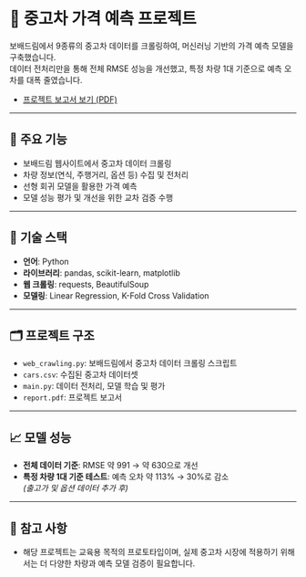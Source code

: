 # 🚗 중고차 가격 예측 프로젝트

보배드림에서 9종류의 중고차 데이터를 크롤링하여, 머신러닝 기반의 가격 예측 모델을 구축했습니다.  
데이터 전처리만을 통해 전체 RMSE 성능을 개선했고, 특정 차량 1대 기준으로 예측 오차를 대폭 줄였습니다.<br>
- [프로젝트 보고서 보기 (PDF)](./report.pdf)

---

## 📌 주요 기능

- 보배드림 웹사이트에서 중고차 데이터 크롤링
- 차량 정보(연식, 주행거리, 옵션 등) 수집 및 전처리
- 선형 회귀 모델을 활용한 가격 예측
- 모델 성능 평가 및 개선을 위한 교차 검증 수행

---

## 🧠 기술 스택

- **언어**: Python
- **라이브러리**: pandas, scikit-learn, matplotlib
- **웹 크롤링**: requests, BeautifulSoup
- **모델링**: Linear Regression, K-Fold Cross Validation

---

## 🗂 프로젝트 구조

- `web_crawling.py`: 보배드림에서 중고차 데이터 크롤링 스크립트
- `cars.csv`: 수집된 중고차 데이터셋
- `main.py`: 데이터 전처리, 모델 학습 및 평가
- `report.pdf`: 프로젝트 보고서

---

## 📈 모델 성능

- **전체 데이터 기준**: RMSE 약 991 → 약 630으로 개선
- **특정 차량 1대 기준 테스트**: 예측 오차 약 113% → 30%로 감소  
  *(출고가 및 옵션 데이터 추가 후)*

---

## 📝 참고 사항

- 해당 프로젝트는 교육용 목적의 프로토타입이며, 실제 중고차 시장에 적용하기 위해서는 더 다양한 차량과 예측 모델 검증이 필요합니다.
